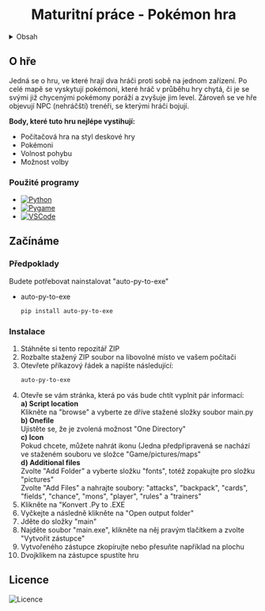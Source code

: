 
  <h1 align="center">Maturitní práce - Pokémon hra</h1>

<!-- Obsah -->
<details>
  <summary>Obsah</summary>
  <ol>
    <li>
      <a href="#about-the-project">O hře</a>
      <ul>
        <li><a href="#built-with">Použité programy</a></li>
      </ul>
    </li>
    <li>
      <a href="#getting-started">Začínáme</a>
      <ul>
        <li><a href="#prerequisites">Předpoklady</a></li>
        <li><a href="#installation">Instalace</a></li>
      </ul>
    </li>
    <li><a href="#license">Licence</a></li>
  </ol>
</details>



<!-- O hře -->
## O hře

Jedná se o hru, ve které hrají dva hráči proti sobě na jednom zařízení. Po celé mapě se vyskytují pokémoni, které hráč v průběhu hry chytá, či je se svými již chycenými pokémony poráží a zvyšuje jim level. Zároveň se ve hře objevují NPC (nehráčští) trenéři, se kterými hráči bojují.

<b>Body, které tuto hru nejlépe vystihují:</b>
* Počítačová hra na styl deskové hry
* Pokémoni
* Volnost pohybu
* Možnost volby




### Použité programy




* [![Python][Python.com]][Python-url]
* [![Pygame][Pygame.com]][Pygame-url]
* [![VSCode][VSCode.com]][VSCode-url]






<!-- Začínáme -->
## Začínáme



### Předpoklady

Budete potřebovat nainstalovat "auto-py-to-exe"
* auto-py-to-exe
  ```sh
  pip install auto-py-to-exe
  ```

### Instalace



1. Stáhněte si tento repozitář ZIP
2. Rozbalte stažený ZIP soubor na libovolné místo ve vašem počítači
3. Otevřete příkazový řádek a napište následující:
   ```sh
   auto-py-to-exe
   ```
4. Otevře se vám stránka, která po vás bude chtít vyplnit pár informací: <br />
    <b>a) Script location</b><br />
      Klikněte na "browse" a vyberte ze dříve stažené složky soubor main.py<br />
    <b>b) Onefile</b><br />
      Ujistěte se, že je zvolená možnost "One Directory"<br />
    <b>c) Icon</b><br />
      Pokud chcete, můžete nahrát ikonu (Jedna předpřipravená se nachází ve staženém souboru ve složce "Game/pictures/maps"<br />
    <b>d) Additional files</b><br />
      Zvolte "Add Folder" a vyberte složku "fonts", totéž zopakujte pro složku "pictures"<br />
      Zvolte "Add Files" a nahrajte soubory: "attacks", "backpack", "cards", "fields", "chance", "mons", "player", "rules" a "trainers"
      <br />
5. Klikněte na "Konvert .Py to .EXE
6. Vyčkejte a následně klikněte na "Open output folder"
7. Jděte do složky "main"
8. Najděte soubor "main.exe", klikněte na něj pravým tlačítkem a zvolte "Vytvořit zástupce"
9. Vytvořeného zástupce zkopírujte nebo přesuňte například na plochu
10. Dvojklikem na zástupce spustíte hru


<!-- LICENSE -->
## Licence

![Licence][Licence.com]






<!-- MARKDOWN LINKS & IMAGES -->
<!-- https://www.markdownguide.org/basic-syntax/#reference-style-links -->

[Python.com]: https://img.shields.io/badge/Python-0000FF?style=for-the-badge&logo=python&logoColor=yellow
[Python-url]: https://www.python.org/
[Pygame.com]: https://img.shields.io/badge/Pygame-yellowgreen?style=for-the-badge&logo=python&logoColor=blue
[Pygame-url]: https://www.pygame.org/news
[VSCode.com]: https://img.shields.io/badge/Visual%20Studio%20Code-000000?style=for-the-badge&logo=visual-studio-code&logoColor=1E90FF
[VSCode-url]: https://code.visualstudio.com/

[Licence.com]: https://img.shields.io/github/license/xxHoNzAxx/Maturitni_prace?color=red&label=Licence
[Size.com]: https://img.shields.io/github/repo-size/xxHoNzAxx/Maturitni_prace?color=Green&label=Size
